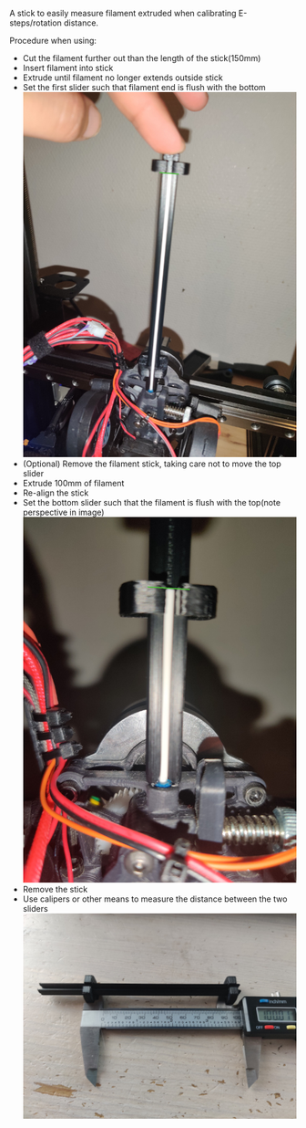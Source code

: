A stick to easily measure filament extruded when calibrating E-steps/rotation distance.

Procedure when using:

  - Cut the filament further out than the length of the stick(150mm)
  - Insert filament into stick
  - Extrude until filament no longer extends outside stick
  - Set the first slider such that filament end is flush with the bottom
    ![Setting first slider](Images/1.jpg?raw=true)
  - (Optional) Remove the filament stick, taking care not to move the top slider
  - Extrude 100mm of filament
  - Re-align the stick
  - Set the bottom slider such that the filament is flush with the top(note perspective in image)
    ![Setting first slider](Images/2.jpg?raw=true)
  - Remove the stick
  - Use calipers or other means to measure the distance between the two sliders
    ![Setting first slider](Images/3.jpg?raw=true)
